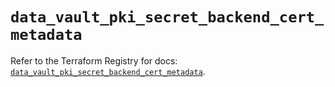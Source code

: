 # `data_vault_pki_secret_backend_cert_metadata`

Refer to the Terraform Registry for docs: [`data_vault_pki_secret_backend_cert_metadata`](https://registry.terraform.io/providers/hashicorp/vault/4.8.0/docs/data-sources/pki_secret_backend_cert_metadata).
